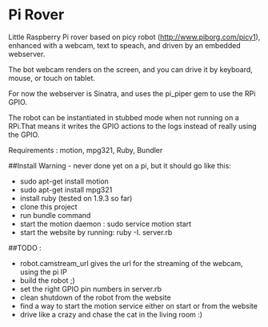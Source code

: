 Pi Rover
=======

Little Raspberry Pi rover based on picy robot (http://www.piborg.com/picy1), enhanced with a webcam, text to speach, and driven by an embedded webserver.

The bot webcam renders on the screen, and you can drive it by keyboard, mouse, or touch on tablet.

For now the webserver is Sinatra, and uses the pi_piper gem to use the RPi GPIO.

The robot can be instantiated in stubbed mode when not running on a RPi.That means it writes the GPIO actions to the logs instead of really using the GPIO.

Requirements : motion, mpg321, Ruby, Bundler

##Install
Warning - never done yet on a pi, but it should go like this:
- sudo apt-get install motion
- sudo apt-get install mpg321
- install ruby (tested on 1.9.3 so far)
- clone this project
- run bundle command
- start the motion daemon : sudo service motion start
- start the website by running: ruby -I. server.rb


##TODO :
- robot.camstream_url gives the url for the streaming of the webcam, using the pi IP
- build the robot ;)
- set the right GPIO pin numbers in server.rb
- clean shutdown of the robot from the website
- find a way to start the motion service either on start or from the website
- drive like a crazy and chase the cat in the living room :)